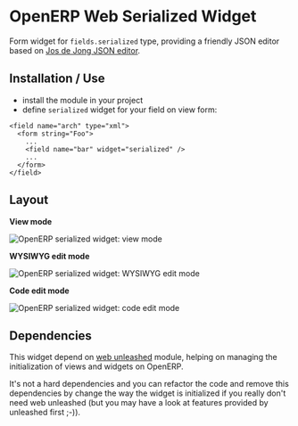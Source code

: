 OpenERP Web Serialized Widget
=============================

Form widget for `fields.serialized` type, providing a friendly JSON editor based on
[Jos de Jong JSON editor](https://github.com/josdejong/jsoneditor).


## Installation / Use

- install the module in your project
- define `serialized` widget for your field on view form:

```
<field name="arch" type="xml">
  <form string="Foo">
    ...
    <field name="bar" widget="serialized" />
    ...
  </form>
</field>
```

## Layout

**View mode**

![OpenERP serialized widget: view mode](https://raw.github.com/trobz/openerp-widget-serialized/master/doc/widget_serialized_view.png "View mode")

**WYSIWYG edit mode**

![OpenERP serialized widget: WYSIWYG edit mode](https://raw.github.com/trobz/openerp-widget-serialized/master/doc/widget_serialized_edit_wysiwyg.png "WYSIWYG edit mode")


**Code edit mode**

![OpenERP serialized widget: code edit mode](https://raw.github.com/trobz/openerp-widget-serialized/master/doc/widget_serialized_code.png "Code edit mode")


## Dependencies

This widget depend on [web unleashed](https://github.com/trobz/openerp-web-unleashed) module, helping on managing
the initialization of views and widgets on OpenERP.

It's not a hard dependencies and you can refactor the code and remove this dependencies by change the way the widget is
initialized if you really don't need web unleashed (but you may have a look at features provided by unleashed first ;-)).
